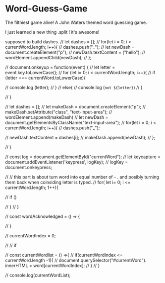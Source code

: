 # Word-Guess-Game
The filthiest game alive! A John Waters themed word guessing game.

I just learned a new thing .split ! it's awesome!



supposed to build dashes.
// let dashes = [];
// for(let i = 0; i < currentWord.length; i++){
//     dashes.push("_");
//     let newDash = document.createElement("p");
//     newDash.textContent = ("hello");
//     wordElement.appendChild(newDash);
// };



// 
document.onkeyup = function(event) {
//     let letter = event.key.toLowerCase();
//     for (let i= 0; i < currentWord.length; i++){
//         if (letter === currentWord.toLowerCase){

//             console.log (letter);
//         }
//         else{
//             console.log (`not ${letter}`)
//         }
     
//     }


// let dashes = [];
// let makeDash = document.createElement("p");
// makeDash.setAttribute("class", "text-input-area");
// wordElement.append(makeDash)
// let newDash = document.getElementsByClassName("text-input-area");
// for(let i = 0; i < currentWord.length; i++){
//     dashes.push("_");
    
//     newDash.textContent = dashes[i];
//     makeDash.append(newDash);
// };



    


// }

// const log = document.getElementById("currentWord");
// let keycapture = document.addEventListener('keypress', logKey);
// logKey = document.onkeypress;

// //  this part is about turn word into equal number of - . and posibly turning them back when coinsiding letter is typed.
// for( let i= 0; i <= currentWord.length; 1++){

//     if ()
    
// }
// }

// const wordAcknowledged = () => {

// }

// currentWordIndex = 0;

// // if 

// const currentWordlist = () =>{
//     if(currentWordIndex <= currentWord.length -1){
//         document.querySelector("#currentWord"). innerHTML = word[currentWordIndex];
//     }
// }

// console.log(currentWordList);

